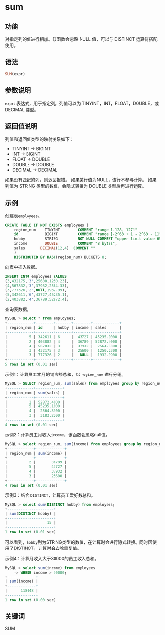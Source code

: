
# sum

## 功能

对指定列的值进行相加。该函数会忽略 NULL 值，可以与 DISTINCT 运算符搭配使用。

## 语法

```Haskell
SUM(expr)
```

## 参数说明

`expr`: 表达式，用于指定列。列值可以为 TINYINT，INT，FLOAT，DOUBLE，或DECIMAL 类型。

## 返回值说明

列值和返回值类型的映射关系如下：

- TINYINT -> BIGINT
- INT -> BIGINT
- FLOAT -> DOUBLE
- DOUBLE -> DOUBLE
- DECIMAL -> DECIMAL

如果没有匹配的列，则返回报错。
如果某行值为NULL，该行不参与计算。
如果列值为 STRING 类型的数值，会隐式转换为 DOUBLE 类型后再进行运算。

## 示例

创建表`employees`。

```SQL
CREATE TABLE IF NOT EXISTS employees (
    region_num    TINYINT        COMMENT "range [-128, 127]",
    id            BIGINT         COMMENT "range [-2^63 + 1 ~ 2^63 - 1]",
    hobby         STRING         NOT NULL COMMENT "upper limit value 65533 bytes",
    income        DOUBLE         COMMENT "8 bytes",
    sales       DECIMAL(12,4)  COMMENT ""
    )
    DISTRIBUTED BY HASH(region_num) BUCKETS 8;
```

向表中插入数据。

```SQL
INSERT INTO employees VALUES
(3,432175,'3',25600,1250.23),
(4,567832,'3',37932,2564.33),
(3,777326,'2',null,1932.99),
(5,342611,'6',43727,45235.1),
(2,403882,'4',36789,52872.4);
```

查询表数据。

```SQL
MySQL > select * from employees;
+------------+--------+-------+--------+------------+
| region_num | id     | hobby | income | sales      |
+------------+--------+-------+--------+------------+
|          5 | 342611 | 6     |  43727 | 45235.1000 |
|          2 | 403882 | 4     |  36789 | 52872.4000 |
|          4 | 567832 | 3     |  37932 |  2564.3300 |
|          3 | 432175 | 3     |  25600 |  1250.2300 |
|          3 | 777326 | 2     |   NULL |  1932.9900 |
+------------+--------+-------+--------+------------+
5 rows in set (0.01 sec)
```

示例1：计算员工本月的销售额总和，以 `region_num` 进行分组。

```SQL
MySQL > SELECT region_num, sum(sales) from employees group by region_num;
+------------+------------+
| region_num | sum(sales) |
+------------+------------+
|          2 | 52872.4000 |
|          5 | 45235.1000 |
|          4 |  2564.3300 |
|          3 |  3183.2200 |
+------------+------------+
4 rows in set (0.01 sec)
```

示例2：计算员工月收入`income`，该函数会忽略null值。

```SQL
MySQL > select region_num, sum(income) from employees group by region_num;
+------------+-------------+
| region_num | sum(income) |
+------------+-------------+
|          2 |       36789 |
|          5 |       43727 |
|          4 |       37932 |
|          3 |       25600 |
+------------+-------------+
4 rows in set (0.01 sec)
```

示例3：结合 `DISTINCT`，计算员工爱好数总和。

```SQL
MySQL > select sum(DISTINCT hobby) from employees;
+---------------------+
| sum(DISTINCT hobby) |
+---------------------+
|                  15 |
+---------------------+
1 row in set (0.01 sec)
```

可以看到，`hobby`列为STRING类型的数值，在计算时会进行隐式转换。同时因使用了DISTINCT，计算时会去除重复值。

示例4：计算月收入大于30000的员工收入总和。

```SQL
MySQL > select sum(income) from employees
    -> WHERE income > 30000;
+-------------+
| sum(income) |
+-------------+
|      118448 |
+-------------+
1 row in set (0.00 sec)
```

## 关键词

SUM
